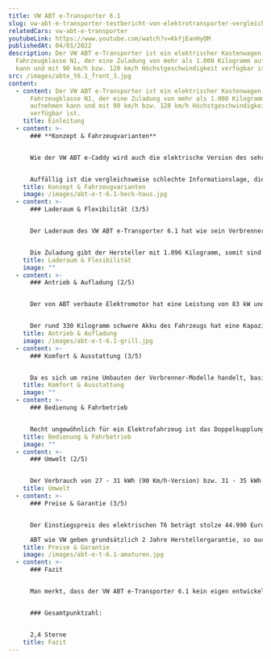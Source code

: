 ```yaml
---
title: VW ABT e-Transporter 6.1
slug: vw-abt-e-transporter-testbericht-von-elektrotransporter-vergleich
relatedCars: vw-abt-e-transporter
youtubeLink: https://www.youtube.com/watch?v=KkfjEanHyOM
publishedAt: 04/01/2022
description: Der VW ABT e-Transporter ist ein elektrischer Kastenwagen der
  Fahrzeugklasse N1, der eine Zuladung von mehr als 1.000 Kilogramm aufnehmen
  kann und mit 90 km/h bzw. 120 km/h Höchstgeschwindigkeit verfügbar ist.
src: /images/abte_t6.1_front_3.jpg
content:
  - content: Der VW ABT e-Transporter ist ein elektrischer Kastenwagen der
      Fahrzeugklasse N1, der eine Zuladung von mehr als 1.000 Kilogramm
      aufnehmen kann und mit 90 km/h bzw. 120 km/h Höchstgeschwindigkeit
      verfügbar ist.
    title: Einleitung
  - content: >-
      ### **Konzept & Fahrzeugvarianten**


      Wie der VW ABT e-Caddy wird auch die elektrische Version des sehr verbreiteten T6-Transporters nicht komplett von Volkswagen produziert, sondern vom Tuning-Partner ABT umgebaut. So ist der VW ABT e-Transporter 6.1 im Prinzip ein normaler VW T6, dessen Verbrennungsmotor einfach mit einem Elektromotor getauscht wurde. Das macht den ABT 6.1 zum einen nicht gerade billig und zum anderen etwas altbacken.


      Auffällig ist die vergleichsweise schlechte Informationslage, die für einen riesigen Konzern wie Volkswagen sehr überraschend ist. Es gibt kaum Pressefotos und auch die technischen Daten umfassen wirklich nur die nötigsten Angaben. Allerdings gibt es beim e-Transporter sowieso nicht viel Auswahl. Das Fahrzeug ist entweder als Kastenwagen oder Kombi verfügbar. Weitere Entscheidungsmöglichkeiten gibt es nicht.
    title: Konzept & Fahrzeugvarianten
    image: /images/abt-e-t-6.1-heck-haus.jpg
  - content: >-
      ### Laderaum & Flexibilität (3/5)


      Der Laderaum des VW ABT e-Transporter 6.1 hat wie sein Verbrenner-Geschwisterchen eine Ladelänge von 2,72 Meter, eine Breite von 1,70 Meter sowie eine Höhe von 1,41 Meter. Somit beträgt das Ladevolumen rund 6,5 m³. Beladen wird wie üblich beim T6 über eine nach oben öffnende Heckklappe bzw. geteilte Hecktüren sowie über eine seitliche Schiebetür. Optional ist auch eine zweite seitliche Schiebetür verfügbar.


      Die Zuladung gibt der Hersteller mit 1.096 Kilogramm, somit sind auch bei einem kräftigeren Fahrer eine Tonne Nutzlast drin. Die Anhängelast liegt bei 750 Kilogramm, wobei die Reichweite mit Anhänger natürlich deutlich gesenkt werden dürfte.
    title: Laderaum & Flexibilität
    image: ""
  - content: >-
      ### Antrieb & Aufladung (2/5)


      Der von ABT verbaute Elektromotor hat eine Leistung von 83 kW und ein maximales Drehmoment von 200 Nm. So kommt der e-Transporter 6.1 ordentlich vom Fleck, ohne allerdings besonders flott unterwegs zu sein. Serienmäßig ist das Fahrzeug auf eine Höchstgeschwindigkeit von 90 Km/h begrenzt, die optional auf 120 Km/h erweitert werden kann. 


      Der rund 330 Kilogramm schwere Akku des Fahrzeugs hat eine Kapazität von 37,3 kWh. So soll eine Reichweite von 106 bis 138 Kilometer erreicht werden. Mit Zuladung und so mancher roten Ampel kann der e-Transporter 6.1 also schnell mal weniger als 100 Kilometer erreichen. Da kommen die meisten seiner Konkurrenten deutlich weiter.
    title: Antrieb & Aufladung
    image: /images/abt-e-t-6.1-grill.jpg
  - content: >-
      ### Komfort & Ausstattung (3/5)


      Da es sich um reine Umbauten der Verbrenner-Modelle handelt, basiert auch die Ausstattung des e-Transporters 6.1 auf den herkömmlichen T6-Versionen. Während das Fahrzeug somit zwar serienmäßig über Helferlein wie elektrische Fensterheber verfügt, ist eine Klimaanlage leider nicht einmal gegen Aufpreis erhältlich.
    title: Komfort & Ausstattung
    image: ""
  - content: >-
      ### Bedienung & Fahrbetrieb


      Recht ungewöhnlich für ein Elektrofahrzeug ist das Doppelkupplungsgetriebe. Während die meisten elektrischen Modelle ohne Abstufungen abkommen, werden bei der Fahrt des VW ABT e-Transporter 6.1 drei “Gänge” automatisch geschalten. Dies führt laut Tests allerdings zu Lücken in der Beschleunigung von rund einer Sekunde.
    title: Bedienung & Fahrbetrieb
    image: ""
  - content: >-
      ### Umwelt (2/5)


      Der Verbrauch von 27 - 31 kWh (90 Km/h-Version) bzw. 31 - 35 kWh (120 Km/h-Version) ist höher als bei vergleichbaren Elektrotransportern. Die Kosten auf 100 Kilometer liegen bei einem Strompreis von 30 Cent pro kWh zwischen 8,10 Euro und 10,50 Euro. Ein Solarmodul für eine längere Reichweite ist leider nicht verfügbar.
    title: Umwelt
  - content: >-
      ### Preise & Garantie (3/5)


      Der Einstiegspreis des elektrischen T6 beträgt stolze 44.990 Euro netto. Bei einem Mehrwertsteuersatz von 19% kostet der VW ABT also mehr als 53.000 Euro brutto. Vergleichbare Version des Verbrenner-Modells sind rund 20.000 billiger. Die Leasingraten beginnen dementsprechend bei satten 459 pro Monat.

      ABT wie VW geben grundsätzlich 2 Jahre Herstellergarantie, so auch beim Elektrotransporter. Diese kann optional auf bis zu 5 Jahre verlängert werden. Ob es eine eigenständige Akku-Garantie gibt, ist leider nirgends offiziell angegeben.
    title: Preise & Garantie
    image: /images/abt-e-t-6.1-amaturen.jpg
  - content: >-
      ### Fazit


      Man merkt, dass der VW ABT e-Transporter 6.1 kein eigen entwickeltes Elektrofahrzeug ist, sondern ein umgebauter Verbrenner-T6. Dadurch ist er nicht nur deutlich teurer als das herkömmliche Fahrzeug, sondern basiert auch auf dessen Technik. Im Falle des Doppelkupplungsgetriebes ist das eher unglücklich. Auch in Sachen Reichweite kann das Fahrzeug nicht mit der aktuellen Konkurrenz mithalten. Es ist daher fraglich, ob der e-Transporter wirklich viele Käufer überzeugen kann.


      ### Gesamtpunktzahl:


      2,4 Sterne
    title: Fazit
---
```

